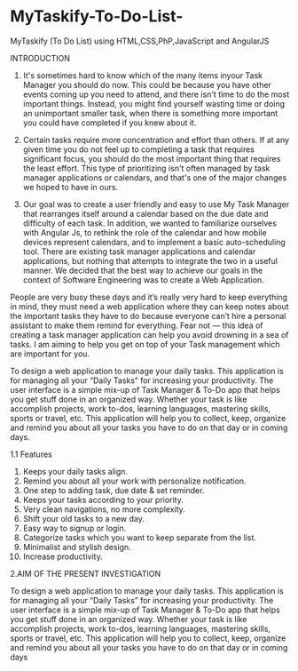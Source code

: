 # MyTaskify-To-Do-List-
MyTaskify (To Do List) using HTML,CSS,PhP,JavaScript and AngularJS

INTRODUCTION

1.	It's sometimes hard to know which of the many items inyour Task Manager you should do now. This could be because you have other events coming up you need to attend, and there isn't time to do the most important things. Instead, you might find yourself wasting time or doing an unimportant smaller task, when there is something more important you could have completed if you knew about it.

2.	Certain tasks require more concentration and effort than others. If at any given time you do not feel up to completing a task that requires significant focus, you should do the most important thing that requires the least effort. This type of prioritizing isn't often managed by task manager applications or calendars, and that's one of the major changes we hoped to have in ours.

3.	Our goal was to create a user friendly and easy to use My Task Manager that rearranges itself around a calendar based on the due date and difficulty of each task. In addition, we wanted to familiarize ourselves with Angular Js, to rethink the role of the calendar and how mobile devices represent calendars, and to implement a basic auto-scheduling tool. There are existing task manager applications and calendar applications, but nothing that attempts to integrate the two in a useful manner. We decided that the best way to achieve our goals in the context of Software Engineering was to create a Web Application.

People are very busy these days and it’s really very hard to keep everything in mind, they must need a web application where they can keep notes about the important tasks they have to do because everyone can’t hire a personal assistant to make them remind for everything.
Fear not — this idea of creating a task manager application can help you avoid drowning in a sea of tasks. I am aiming to help you get on top of your Task management which are important for you.

To design a web application to manage your daily tasks.
This application is for managing all your “Daily Tasks” for increasing your productivity. The user interface is a simple mix-up of Task Manager & To-Do app that helps you get stuff done in an organized way. Whether your task is like accomplish projects, work to-dos, learning languages, mastering skills, sports or travel, etc. This application will help you to collect, keep, organize and remind you about all your tasks you have to do on that day or in coming days.

1.1 Features
1.	Keeps your daily tasks align.
2.	Remind you about all your work with personalize notification.
3.	One step to adding task, due date & set reminder.
4.	Keeps your tasks according to your priority.
5.	Very clean navigations, no more complexity.
6.	Shift your old tasks to a new day.
7.	Easy way to signup or login.
8.	Categorize tasks which you want to keep separate from the list.
9.	Minimalist and stylish design.
10.	Increase productivity.





2.AIM OF THE PRESENT INVESTIGATION  



To design a web application to manage your daily tasks.
This application is for managing all your “Daily Tasks” for increasing your productivity. The user interface is a simple mix-up of Task Manager & To-Do app that helps you get stuff done in an organized way. Whether your task is like accomplish projects, work to-dos, learning languages, mastering skills, sports or travel, etc. This application will help you to collect, keep, organize and remind you about all your tasks you have to do on that day or in coming days
   
 
